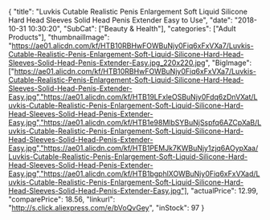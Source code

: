 {
	"title": "Luvkis Cutable Realistic Penis Enlargement Soft Liquid Silicone Hard Head Sleeves Solid Head Penis Extender Easy to Use",
	"date": "2018-10-31 10:30:20",
	"SubCat": ["Beauty & Health"],
	"categories": ["Adult Products"],
	"thumbnailImage": "https://ae01.alicdn.com/kf/HTB10RBHwFOWBuNjy0Fiq6xFxVXa7/Luvkis-Cutable-Realistic-Penis-Enlargement-Soft-Liquid-Silicone-Hard-Head-Sleeves-Solid-Head-Penis-Extender-Easy.jpg_220x220.jpg",
	"BigImage": ["https://ae01.alicdn.com/kf/HTB10RBHwFOWBuNjy0Fiq6xFxVXa7/Luvkis-Cutable-Realistic-Penis-Enlargement-Soft-Liquid-Silicone-Hard-Head-Sleeves-Solid-Head-Penis-Extender-Easy.jpg","https://ae01.alicdn.com/kf/HTB19LFxleOSBuNjy0Fdq6zDnVXat/Luvkis-Cutable-Realistic-Penis-Enlargement-Soft-Liquid-Silicone-Hard-Head-Sleeves-Solid-Head-Penis-Extender-Easy.jpg","https://ae01.alicdn.com/kf/HTB1e98MlbSYBuNjSspfq6AZCpXaB/Luvkis-Cutable-Realistic-Penis-Enlargement-Soft-Liquid-Silicone-Hard-Head-Sleeves-Solid-Head-Penis-Extender-Easy.jpg","https://ae01.alicdn.com/kf/HTB1PEMJk7KWBuNjy1zjq6AOypXaa/Luvkis-Cutable-Realistic-Penis-Enlargement-Soft-Liquid-Silicone-Hard-Head-Sleeves-Solid-Head-Penis-Extender-Easy.jpg","https://ae01.alicdn.com/kf/HTB1bgphlXOWBuNjy0Fiq6xFxVXad/Luvkis-Cutable-Realistic-Penis-Enlargement-Soft-Liquid-Silicone-Hard-Head-Sleeves-Solid-Head-Penis-Extender-Easy.jpg"],
	"actualPrice": 12.99,
	"comparePrice": 18.56,
	"linkurl": "http://s.click.aliexpress.com/e/bVoQvGey",
	"inStock": 97
}
